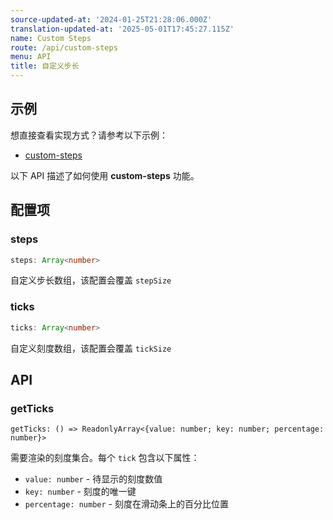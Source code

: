 ```yaml
---
source-updated-at: '2024-01-25T21:28:06.000Z'
translation-updated-at: '2025-05-01T17:45:27.115Z'
name: Custom Steps
route: /api/custom-steps
menu: API
title: 自定义步长
---
```

## 示例
想直接查看实现方式？请参考以下示例：

- [custom-steps](../examples/custom-steps)

以下 API 描述了如何使用 **custom-steps** 功能。

## 配置项

### steps

```ts
steps: Array<number>
```
自定义步长数组，该配置会覆盖 `stepSize`

### ticks

```ts
ticks: Array<number>
```
自定义刻度数组，该配置会覆盖 `tickSize`

## API

### getTicks
```tsx
getTicks: () => ReadonlyArray<{value: number; key: number; percentage: number}>
```
需要渲染的刻度集合。每个 `tick` 包含以下属性：
  - `value: number` - 待显示的刻度数值
  - `key: number` - 刻度的唯一键
  - `percentage: number` - 刻度在滑动条上的百分比位置
